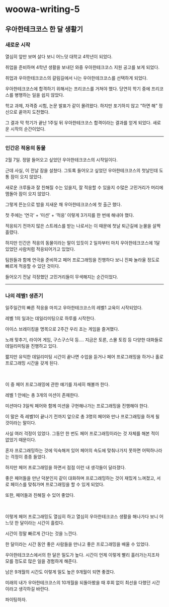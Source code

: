 # woowa-writing-5
## 우아한테크코스 한 달 생활기
### 새로운 시작
열심히 앞만 보며 살다 보니 어느덧 대학교 4학년이 되었다.

취업을 준비하며 4학년 생활을 보내던 와중 우아한테크코스 지원 공고를 보게 되었다.  

취업과 우아한테크코스의 갈림길에서 나는 우아한테크코스를 선택하게 되었다.

우아한테크코스에 합격하기 위해서는 프리코스를 거쳐야 했다. 당연히 학기 중에 프리코스를 병행하는 일을 쉽지 않았다.

학교 과제, 자격증 시험, 논문 발표가 같이 몰려왔다. 하지만 포기하지 않고 “하면 해” 정신으로 끝까지 도전했다.

그 결과 막 학기가 끝난 1주일 뒤 우아한테크코스 합격이라는 결과를 얻게 되었다. 새로운 시작의 순간이었다.

___

### 인간은 적응의 동물
2월 7일. 정말 들어오고 싶었던 우아한테크코스의 시작일이다. 

근데 사실, 이 전날 잠을 설쳤다. 그토록 들어오고 싶었던 우아한테크코스의 첫날인데 도통 잠이 오지 않았다. 

새로운 크루들과 잘 친해질 수는 있을지, 잘 적응할 수 있을지 수많은 고민거리가 머리에 맴돌아 잠이 오지 않았다.

그렇게 뜬눈으로 밤을 지새운 채 우아한테크코스에 첫 출근 했다.

첫 주에는 ‘연극’ + ‘미션’ + ‘적응’ 이렇게 3가지를 한 번에 해내야 했다.

적응되기 전까지 많은 스트레스를 받는 나로서는 이 때문에 첫날 퇴근길에 눈물을 살짝 흘렸다.

하지만 인간은 적응의 동물이라는 말이 있듯이 2 일차부터 마치 우아한테크코스에 1달 있었던 사람처럼 적응되어가고 있었다.

팀원들과 함께 연극을 준비하고 페어 프로그래밍을 진행하다 보니 진짜 놀라울 정도로 빠르게 적응할 수 있던 것이다. 

들어오기 전날 걱정했던 고민거리들이 무색해지는 순간이었다.

___

### 나의 레벨1 생존기
일주일간의 빠른 적응을 마치고 우아한테크코스의 레벨1 교육이 시작되었다.

레벨 1의 일과는 데일리미팅으로 하루를 시작한다. 

아이스 브레이킹을 명목으로 2주간 우리 조는 게임을 즐겨했다.

노래 맞추기, 라이어 게임, 구스구스덕 등…. 지금은 토론, 스몰 토킹 등 다양한 대화들로 데일리미팅을 진행하고 있다. 

짧지만 유익한 데일리미팅 시간이 끝나면 수업을 듣거나 페어 프로그래밍을 하거나 홀로 프로그래밍 시간을 갖게 된다.  <br><br><br>


 이 중 페어 프로그래밍에 관한 얘기를 자세히 해볼까 한다.
 
레벨 1 안에는 총 3개의 미션이 존재한다. 

미션마다 3일씩 페어와 함께 미션을 구현해나가는 프로그래밍을 진행해야 한다.

이 말은 즉 레벨1이 끝나기 전까지 앞으로 총 3명의 페어와 만나 프로그래밍을 하게 될 것이라는 말이다.

사실 여러 걱정이 있었다. 그동안 한 번도 페어 프로그래밍이라는 것 자체를 해본 적이 없었기 때문이다.

혼자 프로그래밍하는 것에 익숙해져 있어 페어의 속도에 맞춰나가지 못하면 어떡하나라는 걱정이 종종 들었다.

하지만 페어 프로그래밍을 하면서 점점 이런 내 생각들이 달라졌다.

좋은 페어들을 만난 덕분인지 같이 대화하며 프로그래밍하는 것이 재밌게 느껴졌고, 서로 페이스를 맞춰가며 프로그래밍을 할 수 있게 되었다.

또한, 페어들과 친해질 수 있어 좋았다. <br><br><br> 
 
 이렇게 페어 프로그래밍도 열심히 하고 열심히 우아한테크코스 생활을 해나가다 보니 어느덧 한 달이라는 시간이 흘렀다.
 
시간이 정말 빠르게 간다는 것을 느낀다.

한 달이라는 시간 동안 좋은 사람들을 만나고 좋은 프로그래밍을 배울 수 있었다.

우아한테크코스에서의 한 달은 밀도가 높다. 시간이 언제 이렇게 빨리 흘러가는지조차 모를 정도로 많은 일을 경험하게 해준다.

남은 9개월의 시간도 이렇게 밀도 높은 9개월이 되면 좋겠다.

미래의 내가 우아한테크코스의 10개월을 되돌아봤을 때 후회 없이 최선을 다했던 시간이라고 생각하길 바란다.

파이팅하자.
